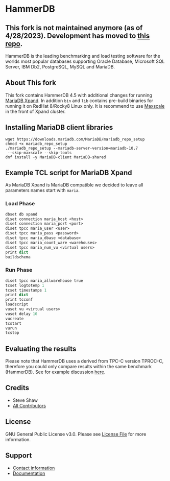 # HammerDB

## This fork is not maintained anymore (as of 4/28/2023). Development has moved to [this repo](https://github.com/mariadb-corporation/HammerDB).

HammerDB is the leading benchmarking and load testing software for the worlds most popular databases supporting Oracle Database, Microsoft SQL Server, IBM Db2, PostgreSQL, MySQL and MariaDB.

## About This fork

This fork contains HammerDB 4.5 with additional changes for running [MariaDB Xpand](https://mariadb.com/products/enterprise/xpand/). In addition `bin` and `lib` contains pre-build binaries for running it on RedHat 8/Rocky8 Linux only. It is recommend to use [Maxscale](https://mariadb.com/kb/en/maxscale/) in the front of Xpand cluster.

## Installing MariaDB client libraries

```shell
wget https://downloads.mariadb.com/MariaDB/mariadb_repo_setup
chmod +x mariadb_repo_setup
./mariadb_repo_setup --mariadb-server-version=mariadb-10.7
 --skip-maxscale --skip-tools
dnf install -y MariaDB-client MariaDB-shared
```

## Example TCL script for MariaDB Xpand

As MariaDB Xpand is MariaDB compatible we decided to leave all parameters names start with `maria`.

### Load Phase

```tcl
dbset db xpand
diset connection maria_host <host>
diset connection maria_port <port>
diset tpcc maria_user <user>
diset tpcc maria_pass <password>
diset tpcc maria_dbase <database>
diset tpcc maria_count_ware <warehouses>
diset tpcc maria_num_vu <virtual users>
print dict
buildschema
```

### Run Phase

```tcl
diset tpcc maria_allwarehouse true
tcset logtotemp 1
tcset timestamps 1
print dict
print tcconf
loadscript
vuset vu <virtual users>
vuset delay 10
vucreate
tcstart
vurun
tcstop
```

## Evaluating the results

Please note that HammerDB uses a derived from TPC-C version TPROC-C, therefore you could only compare results within the same benchmark (HammerDB). See for example discussion [here](https://github.com/TPC-Council/HammerDB/issues/435).

## Credits

- Steve Shaw
- [All Contributors](https://github.com/TPC-Council/HammerDB/contributors)

## License

GNU General Public License v3.0. Please see [License File](LICENSE) for more information.

## Support

- [Contact information](http://www.hammerdb.com)
- [Documentation](https://www.hammerdb.com/docs)
